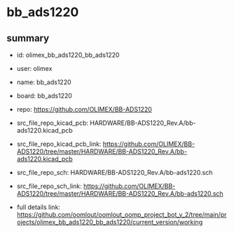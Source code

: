 # bb_ads1220
 
## summary 
* id: olimex_bb_ads1220_bb_ads1220
* user: olimex
* name: bb_ads1220
* board: bb_ads1220
* repo: https://github.com/OLIMEX/BB-ADS1220
* src_file_repo_kicad_pcb: HARDWARE/BB-ADS1220_Rev.A/bb-ads1220.kicad_pcb
* src_file_repo_kicad_pcb_link: https://github.com/OLIMEX/BB-ADS1220/tree/master/HARDWARE/BB-ADS1220_Rev.A/bb-ads1220.kicad_pcb


* src_file_repo_sch: HARDWARE/BB-ADS1220_Rev.A/bb-ads1220.sch
* src_file_repo_sch_link: https://github.com/OLIMEX/BB-ADS1220/tree/master/HARDWARE/BB-ADS1220_Rev.A/bb-ads1220.sch
* full details link: https://github.com/oomlout/oomlout_oomp_project_bot_v_2/tree/main/projects/olimex_bb_ads1220_bb_ads1220/current_version/working  







